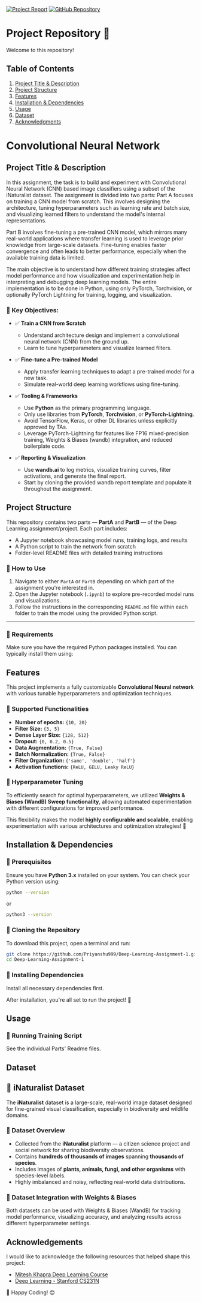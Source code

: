 [![Project Report](https://img.shields.io/badge/Project%20Report-Click%20Here-blue?style=for-the-badge)](https://wandb.ai/cs24m035-indian-institute-of-technology-madras/CS6910_Assignment2_final2/reports/DA6401-Assignment-2---VmlldzoxMjM2MTg1Nw?accessToken=069sem3p535rxsxdu7t6j3lzj1njtbgxtcxgss3xrusg0amhip5thk4fnwh38ucn)
[![GitHub Repository](https://img.shields.io/badge/GitHub-Repository-black?style=for-the-badge&logo=github)](https://github.com/Priyanshu999/Deep-Learning-Assignment-2)

# Project Repository 📂

Welcome to this repository! 

## Table of Contents  
1. [Project Title & Description](#project-title--description)
2. [Project Structure](#project-structure)
3. [Features](#features)  
4. [Installation & Dependencies](#installation--dependencies)  
5. [Usage](#usage)  
6. [Dataset](#dataset)    
7. [Acknowledgments](#acknowledgements)
    

# Convolutional Neural Network

## Project Title & Description  

In this assignment, the task is to build and experiment with Convolutional Neural Network (CNN) based image classifiers using a subset of the iNaturalist dataset. The assignment is divided into two parts:
Part A focuses on training a CNN model from scratch. This involves designing the architecture, tuning hyperparameters such as learning rate and batch size, and visualizing learned filters to understand the model's internal representations.

Part B involves fine-tuning a pre-trained CNN model, which mirrors many real-world applications where transfer learning is used to leverage prior knowledge from large-scale datasets. Fine-tuning enables faster convergence and often leads to better performance, especially when the available training data is limited.


The main objective is to understand how different training strategies affect model performance and how visualization and experimentation help in interpreting and debugging deep learning models. The entire implementation is to be done in Python, using only PyTorch, Torchvision, or optionally PyTorch Lightning for training, logging, and visualization. 

### 🔹 Key Objectives:  
- ✅ **Train a CNN from Scratch**
  - Understand architecture design and implement a convolutional neural network (CNN) from the ground up.
  - Learn to tune hyperparameters and visualize learned filters.

- ✅ **Fine-tune a Pre-trained Model**
  - Apply transfer learning techniques to adapt a pre-trained model for a new task.
  - Simulate real-world deep learning workflows using fine-tuning.

- ✅ **Tooling & Frameworks**
  - Use **Python** as the primary programming language.
  - Only use libraries from **PyTorch**, **Torchvision**, or **PyTorch-Lightning**.
  - Avoid TensorFlow, Keras, or other DL libraries unless explicitly approved by TAs.
  - Leverage PyTorch-Lightning for features like FP16 mixed-precision training, Weights & Biases (wandb) integration, and reduced boilerplate code.

- ✅ **Reporting & Visualization**
  - Use **wandb.ai** to log metrics, visualize training curves, filter activations, and generate the final report.
  - Start by cloning the provided wandb report template and populate it throughout the assignment.


## Project Structure

This repository contains two parts — **PartA** and **PartB** — of the Deep Learning assignment/project. Each part includes:

- A Jupyter notebook showcasing model runs, training logs, and results
- A Python script to train the network from scratch
- Folder-level README files with detailed training instructions

### 🔧 How to Use

1. Navigate to either `PartA` or `PartB` depending on which part of the assignment you're interested in.
2. Open the Jupyter notebook (`.ipynb`) to explore pre-recorded model runs and visualizations.
3. Follow the instructions in the corresponding `README.md` file within each folder to train the model using the provided Python script.

---

### 📌 Requirements

Make sure you have the required Python packages installed. You can typically install them using:




## Features  

This project implements a fully customizable **Convolutional Neural network** with various tunable hyperparameters and optimization techniques.  

### 🔹 Supported Functionalities  

- **Number of epochs:** `{10, 20}`  
- **Filter Size:** `{3, 5}`  
- **Dense Layer Size:** `{128, 512}`  
- **Dropout:** `{0, 0.2, 0.5}`  
- **Data Augmentation:** `{True, False}`  
- **Batch Normalization:** `{True, False}`  
- **Filter Organization:** `{'same', 'double', 'half'}`  
- **Activation functions:** `{ReLU, GELU, Leaky ReLU}`  

### 🔹 Hyperparameter Tuning  
To efficiently search for optimal hyperparameters, we utilized **Weights & Biases (WandB) Sweep functionality**, allowing automated experimentation with different configurations for improved performance.  

This flexibility makes the model **highly configurable and scalable**, enabling experimentation with various architectures and optimization strategies! 🚀  

## Installation & Dependencies  

### 🔹 Prerequisites  
Ensure you have **Python 3.x** installed on your system. You can check your Python version using:  

```bash
python --version
```
or  
```bash
python3 --version
```

### 🔹 Cloning the Repository  
To download this project, open a terminal and run:  

```bash
git clone https://github.com/Priyanshu999/Deep-Learning-Assignment-1.git
cd Deep-Learning-Assignment-1
```

### 🔹 Installing Dependencies  
Install all necessary dependencies first.

After installation, you're all set to run the project! 🚀


## Usage

### 🔹 Running Training Script
See the individual Parts' Readme files.

## Dataset
## 🐾 iNaturalist Dataset

The **iNaturalist** dataset is a large-scale, real-world image dataset designed for fine-grained visual classification, especially in biodiversity and wildlife domains.

### 🌿 Dataset Overview

- Collected from the **iNaturalist** platform — a citizen science project and social network for sharing biodiversity observations.
- Contains **hundreds of thousands of images** spanning **thousands of species**.
- Includes images of **plants, animals, fungi, and other organisms** with species-level labels.
- Highly imbalanced and noisy, reflecting real-world data distributions.


### 🔹 Dataset Integration with Weights & Biases
Both datasets can be used with Weights & Biases (WandB) for tracking model performance, visualizing accuracy, and analyzing results across different hyperparameter settings.


## Acknowledgements
I would like to acknowledge the following resources that helped shape this project:

- [Mitesh Khapra Deep Learning Course](https://www.youtube.com/playlist?list=PLZ2ps__7DhBZVxMrSkTIcG6zZBDKUXCnM)
- [Deep Learning - Stanford CS231N](https://www.youtube.com/playlist?list=PLSVEhWrZWDHQTBmWZufjxpw3s8sveJtnJ)


🔗 Happy Coding! 😊

